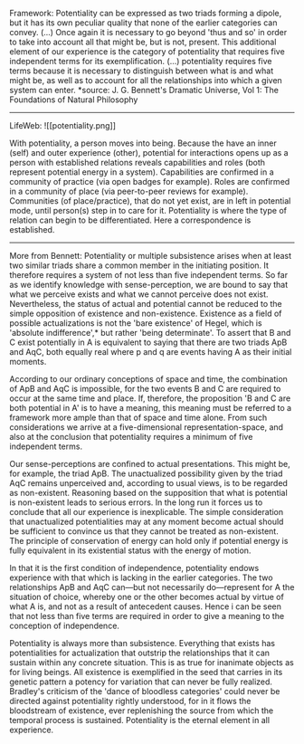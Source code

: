 Framework: 
Potentiality can be expressed as two triads forming a dipole, but it has its own peculiar quality that none of the earlier categories can convey. (...) Once again it is necessary to go beyond 'thus and so' in order to take into account all that might be, but is not, present. This additional element of our experience is the category of potentiality that requires five independent terms for its exemplification. (...) potentiality requires five terms because it is necessary to distinguish between what is and what might be, as well as to account for all the relationships into which a given system can enter.
*source: J. G. Bennett's Dramatic Universe, Vol 1: The Foundations of Natural Philosophy
_______________________
LifeWeb:
![[potentiality.png]]


With potentiality, a person moves into being. Because the have an inner (self) and outer experience (other), potential for interactions opens up as a person with established relations reveals capabilities and roles (both represent potential energy in a system). Capabilities are confirmed in a community of practice (via open badges for example). Roles are confirmed in a community of place (via peer-to-peer reviews for example). Communities (of place/practice), that do not yet exist, are in left in potential mode, until person(s) step in to care for it. Potentiality is where the type of relation can begin to be differentiated. Here a correspondence is established.
_______________________
More from Bennett: 
Potentiality or multiple subsistence arises when at least two similar triads share a common member in the initiating position. It therefore requires a system of not less than five independent terms. So far as we identify knowledge with sense-perception, we are bound to say that what we perceive exists and what we cannot perceive does not exist. Nevertheless, the status of actual and potential cannot be reduced to the simple opposition of existence and non-existence. Existence as a field of possible actualizations is not the 'bare existence' of Hegel, which is 'absolute indifference',* but rather 'being determinate'. To assert that B and C exist potentially in A is equivalent to saying that there are two triads ApB and AqC, both equally real where p and q are events having A as their initial moments.

According to our ordinary conceptions of space and time, the combination of ApB and AqC is impossible, for the two events B and C are required to occur at the same time and place. If, therefore, the proposition 'B and C are both potential in A' is to have a meaning, this meaning must be referred to a framework more ample than that of space and time alone. From such considerations we arrive at a five-dimensional representation-space, and also at the conclusion that potentiality requires a minimum of five independent terms.

Our sense-perceptions are confined to actual presentations. This might be, for example, the triad ApB. The unactualized possibility given by the triad AqC remains unperceived and, according to usual views, is to be regarded as non-existent. Reasoning based on the supposition that what is potential is non-existent leads to serious errors. In the long run it forces us to conclude that all our experience is inexplicable. The simple consideration that unactualized potentialities may at any moment become actual should be sufficient to convince us that they cannot be treated as non-existent. The principle of conservation of energy can hold only if potential energy is fully equivalent in its existential status with the energy of motion.

In that it is the first condition of independence, potentiality endows experience with that which is lacking in the earlier categories. The two relationships ApB and AqC can—but not necessarily do—represent for A the situation of choice, whereby one or the other becomes actual by virtue of what A is, and not as a result of antecedent causes. Hence i can be seen that not less than five terms are required in order to give a meaning to the conception of independence.

Potentiality is always more than subsistence. Everything that exists has potentialities for actualization that outstrip the relationships that it can sustain within any concrete situation. This is as true for inanimate objects as for living beings. All existence is exemplified in the seed that carries in its genetic pattern a potency for variation that can never be fully realized. Bradley's criticism of the 'dance of bloodless categories' could never be directed against potentiality rightly understood, for in it flows the bloodstream of existence, ever replenishing the source from which the temporal process is sustained. Potentiality is the eternal element in all experience.